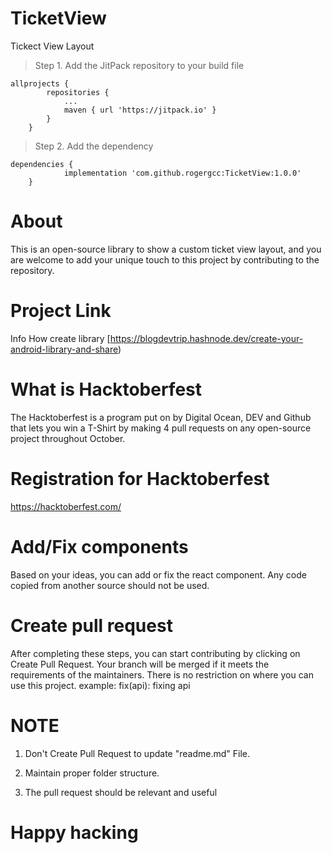 # TicketView
Tickect View Layout

> Step 1. Add the JitPack repository to your build file

```
allprojects {
		repositories {
			...
			maven { url 'https://jitpack.io' }
		}
	}
```
> Step 2. Add the dependency
```
dependencies {
	        implementation 'com.github.rogergcc:TicketView:1.0.0'
	}
```


# About

This is an open-source library to show a custom ticket view layout, and you are welcome to add your unique touch to this project by contributing to the repository.

# Project Link

Info How create library [https://blogdevtrip.hashnode.dev/create-your-android-library-and-share)

# What is Hacktoberfest
The Hacktoberfest is a program put on by Digital Ocean, DEV and Github that lets you win a T-Shirt by making 4 pull requests on any open-source project throughout October.

# Registration for Hacktoberfest
https://hacktoberfest.com/

# Add/Fix components
Based on your ideas, you can add or fix the react component. Any code copied from another source should not be used.


# Create pull request
After completing these steps, you can start contributing by clicking on Create Pull Request. Your branch will be merged if it meets the requirements of the maintainers. There is no restriction on where you can use this project.
example: 
fix(api): fixing api

# NOTE
1. Don't Create Pull Request to update "readme.md" File.

2. Maintain proper folder structure.


3. The pull request should be relevant and useful




# Happy hacking
